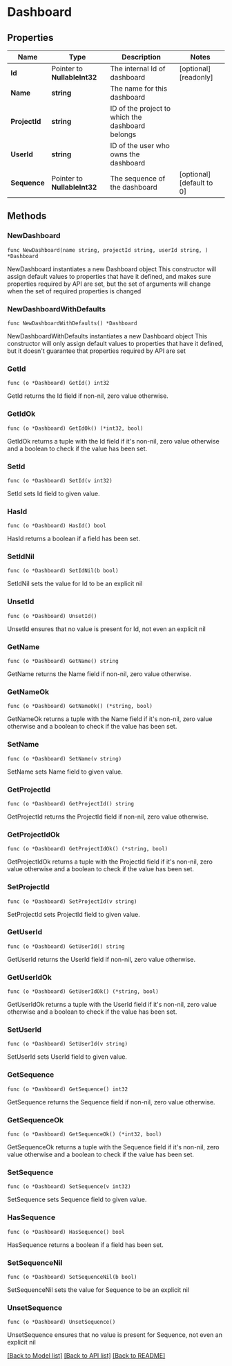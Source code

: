 # Dashboard

## Properties

Name | Type | Description | Notes
------------ | ------------- | ------------- | -------------
**Id** | Pointer to **NullableInt32** | The internal Id of dashboard | [optional] [readonly] 
**Name** | **string** | The name for this dashboard | 
**ProjectId** | **string** | ID of the project to which the dashboard belongs | 
**UserId** | **string** | ID of the user who owns the dashboard | 
**Sequence** | Pointer to **NullableInt32** | The sequence of the dashboard | [optional] [default to 0]

## Methods

### NewDashboard

`func NewDashboard(name string, projectId string, userId string, ) *Dashboard`

NewDashboard instantiates a new Dashboard object
This constructor will assign default values to properties that have it defined,
and makes sure properties required by API are set, but the set of arguments
will change when the set of required properties is changed

### NewDashboardWithDefaults

`func NewDashboardWithDefaults() *Dashboard`

NewDashboardWithDefaults instantiates a new Dashboard object
This constructor will only assign default values to properties that have it defined,
but it doesn't guarantee that properties required by API are set

### GetId

`func (o *Dashboard) GetId() int32`

GetId returns the Id field if non-nil, zero value otherwise.

### GetIdOk

`func (o *Dashboard) GetIdOk() (*int32, bool)`

GetIdOk returns a tuple with the Id field if it's non-nil, zero value otherwise
and a boolean to check if the value has been set.

### SetId

`func (o *Dashboard) SetId(v int32)`

SetId sets Id field to given value.

### HasId

`func (o *Dashboard) HasId() bool`

HasId returns a boolean if a field has been set.

### SetIdNil

`func (o *Dashboard) SetIdNil(b bool)`

 SetIdNil sets the value for Id to be an explicit nil

### UnsetId
`func (o *Dashboard) UnsetId()`

UnsetId ensures that no value is present for Id, not even an explicit nil
### GetName

`func (o *Dashboard) GetName() string`

GetName returns the Name field if non-nil, zero value otherwise.

### GetNameOk

`func (o *Dashboard) GetNameOk() (*string, bool)`

GetNameOk returns a tuple with the Name field if it's non-nil, zero value otherwise
and a boolean to check if the value has been set.

### SetName

`func (o *Dashboard) SetName(v string)`

SetName sets Name field to given value.


### GetProjectId

`func (o *Dashboard) GetProjectId() string`

GetProjectId returns the ProjectId field if non-nil, zero value otherwise.

### GetProjectIdOk

`func (o *Dashboard) GetProjectIdOk() (*string, bool)`

GetProjectIdOk returns a tuple with the ProjectId field if it's non-nil, zero value otherwise
and a boolean to check if the value has been set.

### SetProjectId

`func (o *Dashboard) SetProjectId(v string)`

SetProjectId sets ProjectId field to given value.


### GetUserId

`func (o *Dashboard) GetUserId() string`

GetUserId returns the UserId field if non-nil, zero value otherwise.

### GetUserIdOk

`func (o *Dashboard) GetUserIdOk() (*string, bool)`

GetUserIdOk returns a tuple with the UserId field if it's non-nil, zero value otherwise
and a boolean to check if the value has been set.

### SetUserId

`func (o *Dashboard) SetUserId(v string)`

SetUserId sets UserId field to given value.


### GetSequence

`func (o *Dashboard) GetSequence() int32`

GetSequence returns the Sequence field if non-nil, zero value otherwise.

### GetSequenceOk

`func (o *Dashboard) GetSequenceOk() (*int32, bool)`

GetSequenceOk returns a tuple with the Sequence field if it's non-nil, zero value otherwise
and a boolean to check if the value has been set.

### SetSequence

`func (o *Dashboard) SetSequence(v int32)`

SetSequence sets Sequence field to given value.

### HasSequence

`func (o *Dashboard) HasSequence() bool`

HasSequence returns a boolean if a field has been set.

### SetSequenceNil

`func (o *Dashboard) SetSequenceNil(b bool)`

 SetSequenceNil sets the value for Sequence to be an explicit nil

### UnsetSequence
`func (o *Dashboard) UnsetSequence()`

UnsetSequence ensures that no value is present for Sequence, not even an explicit nil

[[Back to Model list]](../README.md#documentation-for-models) [[Back to API list]](../README.md#documentation-for-api-endpoints) [[Back to README]](../README.md)


